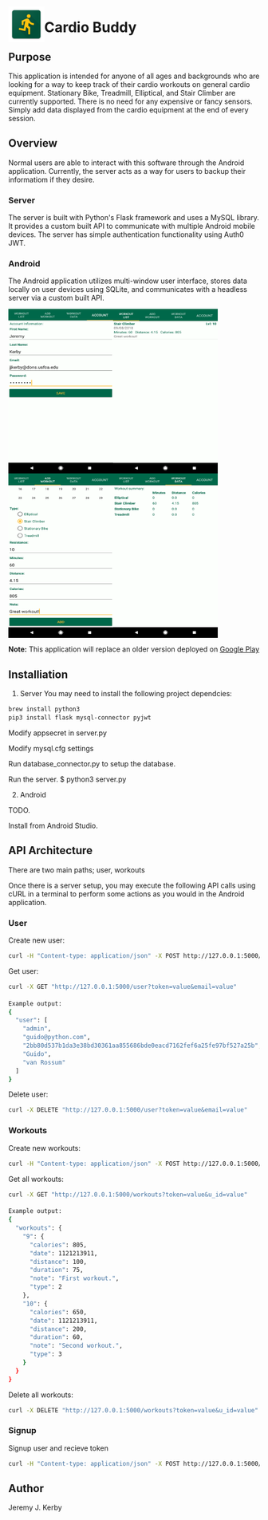 <img align="left" src="/resources/logo.png" alt="logo"></img>
# Cardio Buddy

## Purpose
This application is intended for anyone of all ages and backgrounds who are looking for a way to keep track of their cardio workouts on general cardio equipment. Stationary Bike, Treadmill, Elliptical, and Stair Climber are currently supported. There is no need for any expensive or fancy sensors. Simply add data displayed from the cardio equipment at the end of every session.

## Overview
Normal users are able to interact with this software through the Android application. Currently, the server acts as a way for users to backup their informatiom if they desire.

### Server
The server is built with Python's Flask framework and uses a MySQL library. It provides a custom built API to communicate with multiple Android mobile devices. The server has simple authentication functionality using Auth0 JWT.

### Android
The Android application utilizes multi-window user interface, stores data locally on user devices using SQLite, and communicates with a headless server via a custom built API.

<img align="left" src="/resources/sample0.png" alt="Sample 0" height="330" width="210">
<img align="center" src="/resources/sample1.png" alt="Sample 1" height="330" width="210">
<img align="left" src="/resources/sample2.png" alt="Sample 2" height="330" width="210">
<img align="center" src="/resources/sample3.png" alt="Sample 3" height="330" width="210">

**Note:** This application will replace an older version deployed on [Google Play](https://play.google.com/store/apps/details?id=com.cardiobuddy)

## Installiation
1. Server
You may need to install the following project dependcies:
```bash
brew install python3
pip3 install flask mysql-connector pyjwt
```

Modify appsecret in server.py

Modify mysql.cfg settings

Run database_connector.py to setup the database.

Run the server. $ python3 server.py

2. Android

TODO.

Install from Android Studio.

## API Architecture
There are two main paths; user, workouts

Once there is a server setup, you may execute the following API calls using cURL in a terminal to perform some actions as you would in the Android application.

### User
Create new user:
```bash
curl -H "Content-type: application/json" -X POST http://127.0.0.1:5000/user?token=value -d '{"role": "value", "email": "value", "password": "value", "fname": "value", "lname": “value"}'
```
Get user:
```bash
curl -X GET "http://127.0.0.1:5000/user?token=value&email=value"

Example output:
{
  "user": [
    "admin", 
    "guido@python.com", 
    "2bb80d537b1da3e38bd30361aa855686bde0eacd7162fef6a25fe97bf527a25b", 
    "Guido", 
    "van Rossum"
  ]
}
```
Delete user:
```bash
curl -X DELETE "http://127.0.0.1:5000/user?token=value&email=value"
```

### Workouts
Create new workouts:
```bash
curl -H "Content-type: application/json" -X POST http://127.0.0.1:5000/workouts?token=value -d '[{"u_id": value, "date": value, "type": value, "duration": value, "calories": value, "distance": value, "notes": "value"}, {"u_id": value, "date": value, "type": value, "duration": value, "calories": value, "distance": value, "notes": "value"}]'
```
Get all workouts:
```bash
curl -X GET "http://127.0.0.1:5000/workouts?token=value&u_id=value"

Example output:
{
  "workouts": {
    "9": {
      "calories": 805,
      "date": 1121213911,
      "distance": 100,
      "duration": 75,
      "note": "First workout.",
      "type": 2
    },
    "10": {
      "calories": 650,
      "date": 1121213911,
      "distance": 200,
      "duration": 60,
      "note": "Second workout.",
      "type": 3
    }
  }
}
```
Delete all workouts:
```bash
curl -X DELETE "http://127.0.0.1:5000/workouts?token=value&u_id=value"
```

### Signup
Signup user and recieve token
```bash
curl -H "Content-type: application/json" -X POST http://127.0.0.1:5000/signup -d '[{"email": "value", "password": "value"}]'
```

## Author
Jeremy J. Kerby
